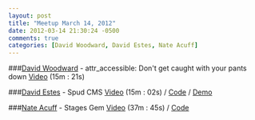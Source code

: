 ```yaml
---
layout: post
title: "Meetup March 14, 2012"
date: 2012-03-14 21:30:24 -0500
comments: true
categories: [David Woodward, David Estes, Nate Acuff]
---
```


###[David Woodward](https://twitter.com/futuremint) - attr_accessible: Don't get caught with your pants down
[Video](http://podcast.404dev.com/episodes/060_Dave_Woodward-attr_accessible.m4v) (15m : 21s)


###[David Estes](https://twitter.com/davydotcom) - Spud CMS
[Video](http://podcast.404dev.com/episodes/061_David_Estes-Spud_CMS.m4v) (15m : 02s) /
[Code](https://github.com/davydotcom/spud_cms) /
[Demo](https://github.com/davydotcom/spud_demo)


###[Nate Acuff](https://twitter.com/mediocretes) - Stages Gem
[Video](http://podcast.404dev.com/episodes/062_Nate_Acuff-Stages_Gem.m4v) (37m : 45s) /
[Code](https://github.com/iGoDigital-LLC/stages)

